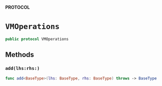 **PROTOCOL**

# `VMOperations`

```swift
public protocol VMOperations
```

## Methods
### `add(lhs:rhs:)`

```swift
func add<BaseType>(lhs: BaseType, rhs: BaseType) throws -> BaseType
```

